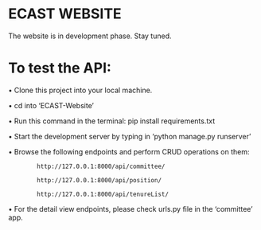 # ECAST WEBSITE

The website is in development phase. Stay tuned.

# To test the API:
•	Clone this project into your local machine.

•	cd into ‘ECAST-Website’

•	Run this command in the terminal: pip install requirements.txt

•	Start the development server by typing in ‘python manage.py runserver’

•	Browse the following endpoints and perform CRUD operations on them:

			http://127.0.0.1:8000/api/committee/
   
			http://127.0.0.1:8000/api/position/
   
			http://127.0.0.1:8000/api/tenureList/
   
•	For the detail view endpoints, please check urls.py file in the ‘committee’ app.



